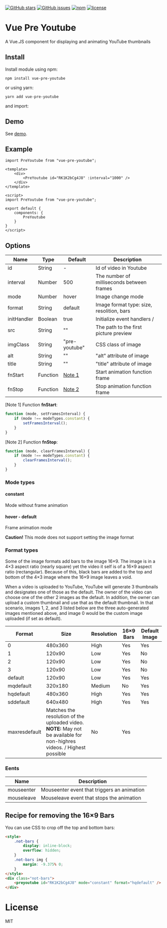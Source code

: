 [![GitHub stars](https://img.shields.io/github/stars/DarkRiDDeR/vue-pre-youtube.svg?style=flat-square)](https://github.com/DarkRiDDeR/vue-pre-youtube/stargazers)
[![GitHub issues](https://img.shields.io/github/issues/DarkRiDDeR/vue-pre-youtube.svg?style=flat-square)](https://github.com/DarkRiDDeR/vue-pre-youtube/issues)
[![npm](https://img.shields.io/npm/v/vue-pre-youtube.svg?style=flat)](https://www.npmjs.com/package/vue-pre-youtube)
[![license](https://img.shields.io/github/license/mashape/apistatus.svg?style=flat-square)](https://github.com/DarkRiDDeR/vue-pre-youtube)


# Vue Pre Youtube
A Vue.JS component for displaying and  animating YouTube thumbnails

## Install
Install module using npm:

``npm install vue-pre-youtube``

or using yarn:

``yarn add vue-pre-youtube``

and import:

## Demo
See [demo](http://darkridder.github.io/vue-pre-youtube/).

## Example

```vue
import PreYoutube from "vue-pre-youtube";

<template>
    <div>
        <PreYoutube id="RK1K2bCg4J8" :interval="1000" />
    </div>
</template>

<script>
import PreYoutube from "vue-pre-youtube";

export default {
    components: {
        PreYoutube
    }
}
</script>

```

## Options

| Name        | Type     | Default                    | Description                                   |
|-------------|----------|----------------------------|-----------------------------------------------|
| id          | String   | -                          | Id of video in Youtube                        |
| interval    | Number   | 500                        | The number of milliseconds between frames     |
| mode        | Number   | hover                      | Image change mode                             |
| format      | String   | default                    | Image format type: size, resolition, bars     |
| initHandler | Boolean  | true                       | Initialize event handlers                     /
| src         | String   | ""                         | The path to the first picture preview         |
| imgClass    | String   | "pre-youtube"              | CSS class of image                            |
| alt         | String   | ""                         | "alt" attribute of image                      |
| title       | String   | ""                         | "title" attribute of image                    |
| fnStart     | Function | <a href="#f1">Note 1</a>   | Start animation function frame                |
| fnStop      | Function | <a href="#f1">Note 2</a>   | Stop animation function frame                 |


<a name="f1"></a> [Note 1] Function **fnStart**:
```javascript
function (mode, setFramesInterval) {
    if (mode !== modeTypes.constant) {
        setFramesInterval();
    }
}
```

<a name="f2"></a>[Note 2] Function **fnStop**:
```javascript
function (mode, clearFramesInterval) {
    if (mode !== modeTypes.constant) {
        clearFramesInterval();
    }
}
```

### Mode types

#### constant

Mode without frame animation
	
#### hover - default

Frame animation mode

**Caution!** This mode does not support setting the image format

### Format types

Some of the image formats add bars to the image  16×9.  The image is in a 4×3 aspect ratio (nearly square) yet the video it self is of a 16×9 aspect ratio (rectangular).  Because of this, black bars are added to the top and bottom of the 4×3 image where the 16×9 image leaves a void.

When a video is uploaded to YouTube, YouTube will generate 3 thumbnails and designates one of those as the default.  The owner of the video can choose one of the other 2 images as the default.  In addition, the owner can upload a custom thumbnail and use that as the default thumbnail.  In that scenario, images 1, 2, and 3 listed below are the three auto-generated images mentioned above, and image 0 would be the custom image uploaded (if set as default).

| Format     	| Size 	                                                                                               | Resolution       | 16×9 Bars | Default Image |
|---------------|------------------------------------------------------------------------------------------------------|------------------|-----------|---------------|
| 0             | 480x360                                                                                              | High             | Yes       | Yes           |
| 1             | 120x90                                                                                               | Low              | Yes       | No            |
| 2             | 120x90                                                                                               | Low              | Yes       | No            |
| 3             | 120x90                                                                                               | Low              | Yes       | No            |
| default       | 120x90                                                                                               | Low              | Yes       | Yes           |
| mqdefault 	| 320x180                                                                                              | Medium           | No        | Yes           |
| hqdefault 	| 480x360                                                                                              | High             | Yes       | Yes           |
| sddefault 	| 640x480                                                                                              | High             | Yes       | Yes           |
| maxresdefault | Matches the resolution of the uploaded video. **NOTE:** May not be available for non-highres videos. / Highest possible | No 	      | Yes           |
	
### Eents

| Name       | Description                                             |
|------------|---------------------------------------------------------|
| mouseenter | Mouseenter event that triggers an animation             |
| mouseleave | Mouseleave event that stops the animation               |

	
## Recipe for removing the 16×9 Bars

You can use CSS to crop off the top and bottom bars:

```html
<style>
    .not-bars {
        display: inline-block;
        overflow: hidden;
    }
    .not-bars img {
        margin: -9.375% 0;
    }
</style>
<div class="not-bars">
    <preyoutube id="RK1K2bCg4J8" mode="constant" format="hqdefault" />
</div>
```

# License
MIT
